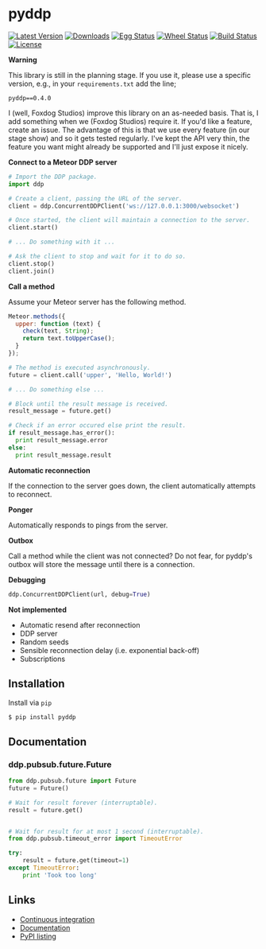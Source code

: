 # pyddp

[![Latest Version][version badge]][pypi]
[![Downloads][downloads badge]][pypi]
[![Egg Status][egg badge]][pypi]
[![Wheel Status][wheel badge]][pypi]
[![Build Status][travisci badge]][travisci]
[![License][license badge]][pypi]

__Warning__

This library is still in the planning stage. If you use
it, please use a specific version, e.g., in your `requirements.txt` add the
line;

```
pyddp==0.4.0
```

I (well, Foxdog Studios) improve this library on an as-needed basis. That is,
I add something when we (Foxdog Studios) require it. If you'd like a feature,
create an issue. The advantage of this is that we use every feature (in our
stage show) and so it gets tested regularly. I've kept the API very thin, the
feature you want might already be supported and I'll just expose it nicely.


__Connect to a Meteor DDP server__

  ```Python
  # Import the DDP package.
  import ddp

  # Create a client, passing the URL of the server.
  client = ddp.ConcurrentDDPClient('ws://127.0.0.1:3000/websocket')

  # Once started, the client will maintain a connection to the server.
  client.start()

  # ... Do something with it ...

  # Ask the client to stop and wait for it to do so.
  client.stop()
  client.join()

  ```


__Call a method__

  Assume your Meteor server has the following method.

  ```JavaScript
  Meteor.methods({
    upper: function (text) {
      check(text, String);
      return text.toUpperCase();
    }
  });
  ```

  ```Python
  # The method is executed asynchronously.
  future = client.call('upper', 'Hello, World!')

  # ... Do something else ...

  # Block until the result message is received.
  result_message = future.get()

  # Check if an error occured else print the result.
  if result_message.has_error():
    print result_message.error
  else:
    print result_message.result

  ```

__Automatic reconnection__

If the connection to the server goes down, the client automatically attempts to
reconnect.


__Ponger__

Automatically responds to pings from the server.


__Outbox__

Call a method while the client was not connected? Do not fear, for pyddp's
outbox will store the message until there is a connection.


__Debugging__

  ```Python
  ddp.ConcurrentDDPClient(url, debug=True)
  ```


__Not implemented__

*   Automatic resend after reconnection
*   DDP server
*   Random seeds
*   Sensible reconnection delay (i.e. exponential back-off)
*   Subscriptions


## Installation

Install via `pip`

```Shell
$ pip install pyddp
```

## Documentation

### ddp.pubsub.future.Future

```Python
from ddp.pubsub.future import Future
future = Future()

# Wait for result forever (interruptable).
result = future.get()


# Wait for result for at most 1 second (interruptable).
from ddp.pubsub.timeout_error import TimeoutError

try:
    result = future.get(timeout=1)
except TimeoutError:
    print 'Took too long'
```


## Links

*   [Continuous integration][travisci]
*   [Documentation][docs]
*   [PyPI listing][pypi]


[docs]: http://pyddp.readthedocs.org/en/latest/ "pyddp documentation"
[downloads badge]: https://pypip.in/download/pyddp/badge.svg "Downloads"
[egg badge]: https://pypip.in/egg/pyddp/badge.svg "Egg Status"
[license badge]: https://pypip.in/license/pyddp/badge.svg "License"
[travisci]:https://travis-ci.org/foxdog-studios/pyddp "Continuous Integration"
[travisci badge]: https://travis-ci.org/foxdog-studios/pyddp.svg "Build Status"
[meteor]: https://www.meteor.com/ "Meteor"
[pypi]: https://pypi.python.org/pypi/pyddp/ "pydpp on PyPI"
[version badge]: https://pypip.in/version/pyddp/badge.svg "Latest Version"
[virtualenv]: http://virtualenv.readthedocs.org/en/latest/ "virtualenv"
[wheel badge]: https://pypip.in/wheel/pyddp/badge.svg "Wheel Status"
